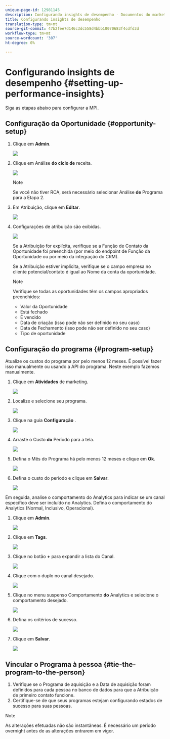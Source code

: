 ```yaml
---
unique-page-id: 12981145
description: Configurando insights de desempenho - Documentos do marketing - Documentação do produto
title: Configurando insights de desempenho
translation-type: tm+mt
source-git-commit: 47b2fee7d146c3dc558d4bbb10070683f4cdfd3d
workflow-type: tm+mt
source-wordcount: '307'
ht-degree: 0%

---
```



# Configurando insights de desempenho {#setting-up-performance-insights}

Siga as etapas abaixo para configurar a MPI.

## Configuração da Oportunidade {#opportunity-setup}

1. Clique em **Admin**.

   ![](assets/admin.png)

1. Clique em Análise **do ciclo de** receita.

   ![](assets/two-2.png)

   >[!NOTE]
   >
   >Se você não tiver RCA, será necessário selecionar Análise **de** Programa para a Etapa 2.

1. Em Atribuição, clique em **Editar**.

   ![](assets/three-1.png)

1. Configurações de atribuição são exibidas.

   ![](assets/four-2.png)

   Se a Atribuição for explícita, verifique se a Função de Contato da Oportunidade foi preenchida (por meio do endpoint de Função da Oportunidade ou por meio da integração do CRM).

   Se a Atribuição estiver implícita, verifique se o campo empresa no cliente potencial/contato é igual ao Nome da conta da oportunidade.

   >[!NOTE]
   >
   >Verifique se todas as oportunidades têm os campos apropriados preenchidos:
   >
   >    
   >    
   >    * Valor da Oportunidade
   >    * Está fechado
   >    * É vencido
   >    * Data de criação (isso pode não ser definido no seu caso)
   >    * Data de Fechamento (isso pode não ser definido no seu caso)
   >    * Tipo de oportunidade


## Configuração do programa {#program-setup}

Atualize os custos do programa por pelo menos 12 meses. É possível fazer isso manualmente ou usando a API do programa. Neste exemplo fazemos manualmente.

1. Clique em **Atividades** de marketing.

   ![](assets/ma.png)

1. Localize e selecione seu programa.

   ![](assets/select-program.png)

1. Clique na guia **Configuração** .

   ![](assets/setup-tab.png)

1. Arraste o Custo **do** Período para a tela.

   ![](assets/period-cost.png)

1. Defina o Mês do Programa há pelo menos 12 meses e clique em **Ok**.

   ![](assets/set-period.png)

1. Defina o custo do período e clique em **Salvar**.

   ![](assets/set-cost.png)

Em seguida, analise o comportamento do Analytics para indicar se um canal específico deve ser incluído no Analytics. Defina o comportamento do Analytics (Normal, Inclusivo, Operacional).

1. Clique em **Admin**.

   ![](assets/admin.png)

1. Clique em **Tags**.

   ![](assets/tags.png)

1. Clique no botão **+** para expandir a lista do Canal.

   ![](assets/channel.png)

1. Clique com o duplo no canal desejado.

   ![](assets/channel-click.png)

1. Clique no menu suspenso Comportamento **do** Analytics e selecione o comportamento desejado.

   ![](assets/edit-channel.png)

1. Defina os critérios de sucesso.

   ![](assets/success.png)

1. Clique em **Salvar**.

   ![](assets/save.png)

## Vincular o Programa à pessoa {#tie-the-program-to-the-person}

1. Verifique se o Programa de aquisição e a Data de aquisição foram definidos para cada pessoa no banco de dados para que a Atribuição de primeiro contato funcione.
1. Certifique-se de que seus programas estejam configurando estados de sucesso para suas pessoas.

>[!NOTE]
>
>As alterações efetuadas não são instantâneas. É necessário um período overnight antes de as alterações entrarem em vigor.

